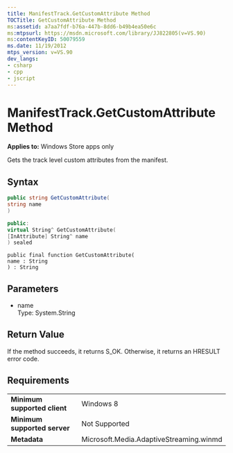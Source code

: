 ```yaml
---
title: ManifestTrack.GetCustomAttribute Method
TOCTitle: GetCustomAttribute Method
ms:assetid: a7aa7fdf-b76a-447b-8dd6-b49b4ea50e6c
ms:mtpsurl: https://msdn.microsoft.com/library/JJ822805(v=VS.90)
ms:contentKeyID: 50079559
ms.date: 11/19/2012
mtps_version: v=VS.90
dev_langs:
- csharp
- cpp
- jscript
---
```


# ManifestTrack.GetCustomAttribute Method

**Applies to:** Windows Store apps only

Gets the track level custom attributes from the manifest.

## Syntax

```csharp
public string GetCustomAttribute(
string name
)
```

```cpp
public:
virtual String^ GetCustomAttribute(
[InAttribute] String^ name
) sealed
```

```jscript
public final function GetCustomAttribute(
name : String
) : String
```

## Parameters

  - name  
    Type: System.String

## Return Value

If the method succeeds, it returns S\_OK. Otherwise, it returns an HRESULT error code.

## Requirements

|||
|--- |--- |
|**Minimum supported client**|Windows 8|
|**Minimum supported server**|Not Supported|
|**Metadata**|Microsoft.Media.AdaptiveStreaming.winmd|


